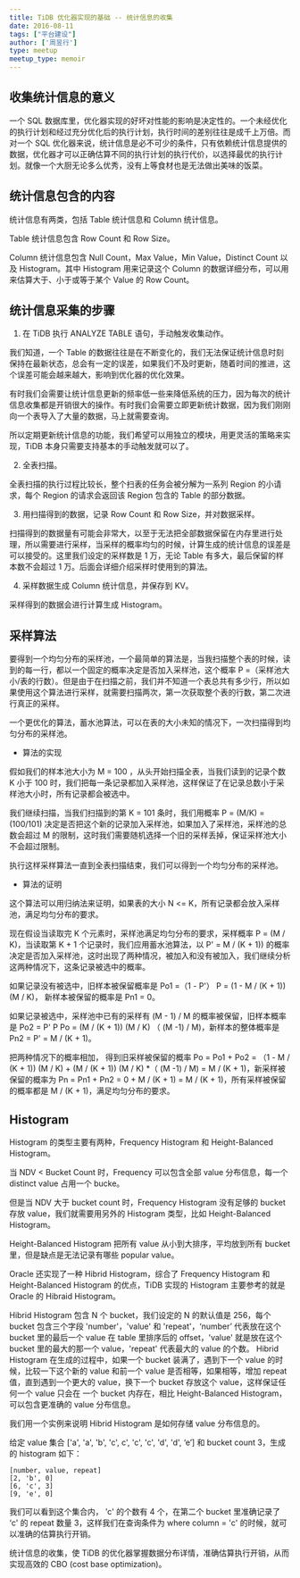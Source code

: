 ```yaml
---
title: TiDB 优化器实现的基础 -- 统计信息的收集
date: 2016-08-11
tags: ["平台建设"]
author: ['周昱行']
type: meetup
meetup_type: memoir
---
```


## 收集统计信息的意义

一个 SQL 数据库里，优化器实现的好坏对性能的影响是决定性的。一个未经优化的执行计划和经过充分优化后的执行计划，执行时间的差别往往是成千上万倍。而对一个 SQL 优化器来说，统计信息是必不可少的条件，只有依赖统计信息提供的数据，优化器才可以正确估算不同的执行计划的执行代价，以选择最优的执行计划。就像一个大厨无论多么优秀，没有上等食材也是无法做出美味的饭菜。

## 统计信息包含的内容

统计信息有两类，包括 Table 统计信息和 Column 统计信息。

Table 统计信息包含 Row Count 和 Row Size。

Column 统计信息包含 Null Count，Max Value，Min Value，Distinct Count 以及 Histogram。其中 Histogram 用来记录这个 Column 的数据详细分布，可以用来估算大于、小于或等于某个 Value 的 Row Count。

## 统计信息采集的步骤

1. 在 TiDB 执行 ANALYZE TABLE 语句，手动触发收集动作。

我们知道，一个 Table 的数据往往是在不断变化的，我们无法保证统计信息时刻保持在最新状态，总会有一定的误差，如果我们不及时更新，随着时间的推进，这个误差可能会越来越大，影响到优化器的优化效果。

有时我们会需要让统计信息更新的频率低一些来降低系统的压力，因为每次的统计信息收集都是开销很大的操作。有时我们会需要立即更新统计数据，因为我们刚刚向一个表导入了大量的数据，马上就需要查询。

所以定期更新统计信息的功能，我们希望可以用独立的模块，用更灵活的策略来实现，TiDB 本身只需要支持基本的手动触发就可以了。

2. 全表扫描。

全表扫描的执行过程比较长，整个扫表的任务会被分解为一系列 Region 的小请求，每个 Region 的请求会返回该 Region 包含的 Table 的部分数据。

3. 用扫描得到的数据，记录 Row Count 和 Row Size，并对数据采样。

扫描得到的数据量有可能会非常大，以至于无法把全部数据保留在内存里进行处理，所以需要进行采样，当采样的概率均匀的时候，计算生成的统计信息的误差是可以接受的。这里我们设定的采样数是 1 万，无论 Table 有多大，最后保留的样本数不会超过 1 万。后面会详细介绍采样时使用到的算法。

4. 采样数据生成 Column 统计信息，并保存到 KV。

采样得到的数据会进行计算生成 Histogram。

## 采样算法

要得到一个均匀分布的采样池，一个最简单的算法是，当我扫描整个表的时候，读到的每一行，都以一个固定的概率决定是否加入采样池，这个概率 P =（采样池大小/表的行数）。但是由于在扫描之前，我们并不知道一个表总共有多少行，所以如果使用这个算法进行采样，就需要扫描两次，第一次获取整个表的行数，第二次进行真正的采样。

一个更优化的算法，蓄水池算法，可以在表的大小未知的情况下，一次扫描得到均匀分布的采样池。

+ 算法的实现

假如我们的样本池大小为 M = 100 ，从头开始扫描全表，当我们读到的记录个数 K 小于 100 时，我们把每一条记录都加入采样池，这样保证了在记录总数小于采样池大小时，所有记录都会被选中。

我们继续扫描，当我们扫描到的第 K = 101 条时，我们用概率 P = (M/K) = (100/101) 决定是否把这个新的记录加入采样池，如果加入了采样池，采样池的总数会超过 M 的限制，这时我们需要随机选择一个旧的采样丢掉，保证采样池大小不会超过限制。

执行这样采样算法一直到全表扫描结束，我们可以得到一个均匀分布的采样池。

+ 算法的证明

这个算法可以用归纳法来证明，如果表的大小 N <= K，所有记录都会放入采样池，满足均匀分布的要求。

现在假设当读取完 K 个元素时，采样池满足均匀分布的要求，采样概率 P = (M / K)，当读取第 K + 1 个记录时，我们应用蓄水池算法，以 P' = M / (K + 1)) 的概率决定是否加入采样池，这时出现了两种情况，被加入和没有被加入，我们继续分析这两种情况下，这条记录被选中的概率。

如果记录没有被选中，旧样本被保留概率是 Po1 =（1 - P'） P = (1 - M / (K + 1)) (M / K)， 新样本被保留的概率是 Pn1 = 0。

如果记录被选中，采样池中已有的采样有 (M - 1) / M 的概率被保留，旧样本概率是 Po2 = P' P Po = (M / (K + 1)) (M / K) （ (M -1) / M)，新样本的整体概率是 Pn2 = P' = M / (K + 1)。

把两种情况下的概率相加， 得到旧采样被保留的概率 Po = Po1 + Po2 = （1 - M / (K + 1)) (M / K) + (M / (K + 1)) (M / K) *（ (M -1) / M) = M / (K + 1)，新采样被保留的概率为 Pn = Pn1 + Pn2 = 0 + M / (K + 1) = M / (K + 1)，所有采样被保留的概率都是 M / (K + 1)，满足均匀分布的要求。

## Histogram

Histogram 的类型主要有两种，Frequency Histogram 和 Height-Balanced Histogram。

当 NDV < Bucket Count 时，Frequency 可以包含全部 value 分布信息，每一个 distinct value 占用一个 bucke。

但是当 NDV 大于 bucket count 时，Frequency Histogram 没有足够的 bucket 存放 value，我们就需要用另外的 Histogram 类型，比如 Height-Balanced Histogram。

Height-Balanced Histogram 把所有 value 从小到大排序，平均放到所有 bucket 里，但是缺点是无法记录有哪些 popular value。

Oracle 还实现了一种 Hibrid Histogram，综合了 Frequency Histogram 和 Height-Balanced Histogram 的优点，TiDB 实现的 Histogram 主要参考的就是 Oracle 的 Hibraid Histogram。

Hibrid Histogram 包含 N 个 bucket，我们设定的 N 的默认值是 256，每个 bucket 包含三个字段 'number'，'value' 和 'repeat'，‘number’ 代表放在这个 bucket 里的最后一个 value 在 table 里排序后的 offset，'value' 就是放在这个 bucket 里的最大的那一个 value，'repeat' 代表最大的 value 的个数。
Hibrid Histogram 在生成的过程中，如果一个 bucket 装满了，遇到下一个 value 的时候，比较一下这个新的 value 和前一个 value 是否相等，如果相等，增加 repeat 值，直到遇到一个更大的 value，换下一个 bucket 存放这个 value，这样保证任何一个 value 只会在 一个 bucket 内存在，相比 Height-Balanced Histogram，可以包含更准确的 value 分布信息。

我们用一个实例来说明 Hibrid Histogram 是如何存储 value 分布信息的。

给定 value 集合 ['a', 'a', 'b', 'c', c', 'c', 'c', 'd', 'd', ‘e’] 和 bucket count 3，生成的 histogram 如下：

```
[number, value, repeat]
[2, 'b', 0]
[6, 'c', 3]
[9, 'e', 0]
```
我们可以看到这个集合内， ’c' 的个数有 4 个，在第二个 bucket 里准确记录了 ‘c' 的 repeat 数量 3，这样我们在查询条件为 where column = 'c' 的时候，就可以准确的估算执行开销。

统计信息的收集，使 TiDB 的优化器掌握数据分布详情，准确估算执行开销，从而实现高效的 CBO (cost base optimization)。


